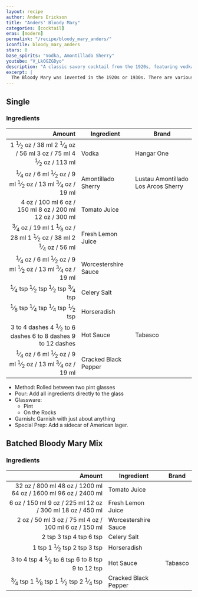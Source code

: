 ```yaml
---
layout: recipe
author: Anders Erickson
title: "Anders' Bloody Mary"
categories: [cocktail]
eras: [modern]
permalink: "/recipe/bloody_mary_anders/"
iconfile: bloody_mary_anders
stars: 0
base_spirits: "Vodka, Amontillado Sherry"
youtube: "V_LkOGZGDyo"
description: "A classic savory cocktail from the 1920s, featuring vodka and tomato juice with a complex blend of spices."
excerpt: |
  The Bloody Mary was invented in the 1920s or 1930s. There are various theories as to the origin of the drink and its name. It has many variants, most notably the Red Snapper, Bloody Maria (made with tequila blanco), and the Virgin Mary.
---
```


<div class="subrecipe" markdown="1">

## Single

### Ingredients

|        Amount | Ingredient           | Brand                               |
| ------------: | -------------------- | ----------------------------------- |
|        <span class="onex active">1 <sup>1</sup>&frasl;<sub>2</sub> oz  / 38 ml</span> <span class="onehalfx">2 <sup>1</sup>&frasl;<sub>4</sub> oz  / 56 ml</span> <span class="twox">3 oz  / 75 ml</span> <span class="threex">4 <sup>1</sup>&frasl;<sub>2</sub> oz  / 113 ml</span>| Vodka                | Hangar One                          |
|       <span class="onex active"> <sup>1</sup>&frasl;<sub>4</sub> oz  / 6 ml</span> <span class="onehalfx"> <sup>1</sup>&frasl;<sub>2</sub> oz  / 9 ml</span> <span class="twox"> <sup>1</sup>&frasl;<sub>2</sub> oz  / 13 ml</span> <span class="threex"> <sup>3</sup>&frasl;<sub>4</sub> oz  / 19 ml</span>| Amontillado Sherry   | Lustau Amontillado Los Arcos Sherry |
|          <span class="onex active">4 oz  / 100 ml</span> <span class="onehalfx">6 oz  / 150 ml</span> <span class="twox">8 oz  / 200 ml</span> <span class="threex">12 oz  / 300 ml</span>| Tomato Juice         |
|       <span class="onex active"> <sup>3</sup>&frasl;<sub>4</sub> oz  / 19 ml</span> <span class="onehalfx">1 <sup>1</sup>&frasl;<sub>8</sub> oz  / 28 ml</span> <span class="twox">1 <sup>1</sup>&frasl;<sub>2</sub> oz  / 38 ml</span> <span class="threex">2 <sup>1</sup>&frasl;<sub>4</sub> oz  / 56 ml</span>| Fresh Lemon Juice    |
|       <span class="onex active"> <sup>1</sup>&frasl;<sub>4</sub> oz  / 6 ml</span> <span class="onehalfx"> <sup>1</sup>&frasl;<sub>2</sub> oz  / 9 ml</span> <span class="twox"> <sup>1</sup>&frasl;<sub>2</sub> oz  / 13 ml</span> <span class="threex"> <sup>3</sup>&frasl;<sub>4</sub> oz  / 19 ml</span>| Worcestershire Sauce |
|      <span class="onex active"> <sup>1</sup>&frasl;<sub>4</sub> tsp </span> <span class="onehalfx"> <sup>1</sup>&frasl;<sub>2</sub> tsp </span> <span class="twox"> <sup>1</sup>&frasl;<sub>2</sub> tsp </span> <span class="threex"> <sup>3</sup>&frasl;<sub>4</sub> tsp </span>| Celery Salt          |
|     <span class="onex active"> <sup>1</sup>&frasl;<sub>8</sub> tsp </span> <span class="onehalfx"> <sup>1</sup>&frasl;<sub>4</sub> tsp </span> <span class="twox"> <sup>1</sup>&frasl;<sub>4</sub> tsp </span> <span class="threex"> <sup>1</sup>&frasl;<sub>2</sub> tsp </span>| Horseradish          |
| <span class="onex active">3 to 4 dashes</span> <span class="onehalfx">4 <sup>1</sup>&frasl;<sub>2</sub> to 6 dashes</span> <span class="twox">6 to 8 dashes</span> <span class="threex">9 to 12 dashes</span>| Hot Sauce            | Tabasco                             |
|       <span class="onex active"> <sup>1</sup>&frasl;<sub>4</sub> oz  / 6 ml</span> <span class="onehalfx"> <sup>1</sup>&frasl;<sub>2</sub> oz  / 9 ml</span> <span class="twox"> <sup>1</sup>&frasl;<sub>2</sub> oz  / 13 ml</span> <span class="threex"> <sup>3</sup>&frasl;<sub>4</sub> oz  / 19 ml</span>| Cracked Black Pepper |

- Method: Rolled between two pint glasses
- Pour: Add all ingredients directly to the glass
- Glassware:
  - Pint
  - On the Rocks
- Garnish: Garnish with just about anything
- Special Prep: Add a sidecar of American lager.

</div>

<div class="subrecipe" markdown="1">

## Batched Bloody Mary Mix

### Ingredients

|     Amount | Ingredient           | Brand   |
| ---------: | -------------------- | ------- |
|      <span class="onex active">32 oz  / 800 ml</span> <span class="onehalfx">48 oz  / 1200 ml</span> <span class="twox">64 oz  / 1600 ml</span> <span class="threex">96 oz  / 2400 ml</span>| Tomato Juice         |
|       <span class="onex active">6 oz  / 150 ml</span> <span class="onehalfx">9 oz  / 225 ml</span> <span class="twox">12 oz  / 300 ml</span> <span class="threex">18 oz  / 450 ml</span>| Fresh Lemon Juice    |
|       <span class="onex active">2 oz  / 50 ml</span> <span class="onehalfx">3 oz  / 75 ml</span> <span class="twox">4 oz  / 100 ml</span> <span class="threex">6 oz  / 150 ml</span>| Worcestershire Sauce |
|      <span class="onex active">2 tsp </span> <span class="onehalfx">3 tsp </span> <span class="twox">4 tsp </span> <span class="threex">6 tsp </span>| Celery Salt          |
|      <span class="onex active">1 tsp </span> <span class="onehalfx">1 <sup>1</sup>&frasl;<sub>2</sub> tsp </span> <span class="twox">2 tsp </span> <span class="threex">3 tsp </span>| Horseradish          |
| <span class="onex active">3 to 4 tsp </span> <span class="onehalfx">4 <sup>1</sup>&frasl;<sub>2</sub> to 6 tsp </span> <span class="twox">6 to 8 tsp </span> <span class="threex">9 to 12 tsp </span>| Hot Sauce            | Tabasco |
|   <span class="onex active"> <sup>3</sup>&frasl;<sub>4</sub> tsp </span> <span class="onehalfx">1 <sup>1</sup>&frasl;<sub>8</sub> tsp </span> <span class="twox">1 <sup>1</sup>&frasl;<sub>2</sub> tsp </span> <span class="threex">2 <sup>1</sup>&frasl;<sub>4</sub> tsp </span>| Cracked Black Pepper |

</div>

    
<script type="application/ld+json">
{
  "@context": "https://schema.org",
  "@type": "Recipe",
  "author": {
    "@type": "Person",
    "name": "{{ page.author }}"
    },
  "image": "{%- for page in page.categories limit: 1 %}{% assign cat = site.data.categories | where: "slug", page | first %}{{ site.url }}{{ site.baseurl}}/assets/images/category_{{cat.slug}}.svg{% endfor -%}",
  "description": "{{ page.excerpt | strip_html | replace: '"', "'" }}",
  "recipeIngredient": [
  " 1.5 oz Vodka ",
  "0.25 oz Amontillado Sherry",
  " 4 oz Tomato Juice",
  "0.75 oz Fresh Lemon Juice ",
  "0.25 oz Worcestershire Sauce",
  " 0.25 tsp Celery Salt ",
  "0.125 tsp Horseradish ",
  "3 to 4 dashes Hot Sauce ",
  "0.25 oz Cracked Black Pepper",
  " 32 oz Tomato Juice",
  "6 oz Fresh Lemon Juice ",
  "2 oz Worcestershire Sauce",
  " 2 tsp Celery Salt ",
  " 1 tsp Horseradish ",
  "3 to 4 tsp Hot Sauce ",
  "0.75 tsp Cracked Black Pepper"
    ],
  "name": "{{ page.title }}",
  "recipeInstructions": [

    ],
  "recipeYield": "1 cocktail",
  "recipeCategory": "cocktail",
  {% if page.stars and site.data.ratings[page.iconfile].ratings -%}"aggregateRating": {
   "@type": "AggregateRating",
   "ratingValue": "{%- include stars_metadata.html %}",
   "bestRating": "5",
   "reviewCount": "2"},{%- endif %}
  "recipeCuisine": "global",
  "prepTime": "PT20M",
  "cookTime": "PT15S",
  "keywords": "{{ page.title }}, cocktail, {{ page.eras }}, {%- include category_metadata.html -%}, {%- include spirits_metadata.html -%}"
}
</script>

    